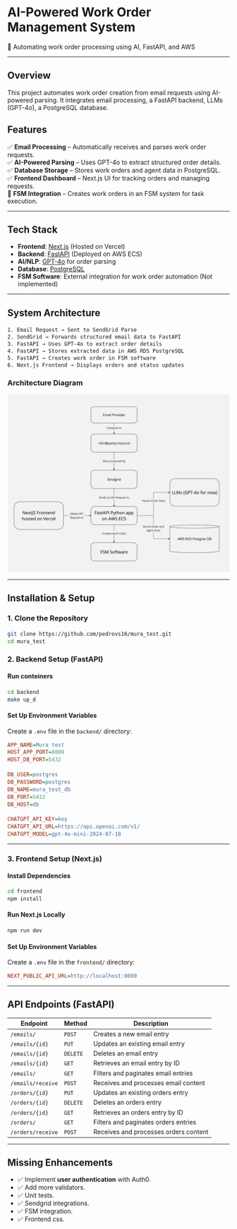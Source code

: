 # AI-Powered Work Order Management System  
🚀 Automating work order processing using AI, FastAPI, and AWS  

---

## Overview  
This project automates work order creation from email requests using AI-powered parsing. It integrates email processing, a FastAPI backend, LLMs (GPT-4o), a PostgreSQL database.  

## Features  
✅ **Email Processing** – Automatically receives and parses work order requests.  
✅ **AI-Powered Parsing** – Uses GPT-4o to extract structured order details.  
✅ **Database Storage** – Stores work orders and agent data in PostgreSQL.  
✅ **Frontend Dashboard** – Next.js UI for tracking orders and managing requests.  
🛑 **FSM Integration** – Creates work orders in an FSM system for task execution.  

---

## Tech Stack  
- **Frontend**: [Next.js](https://nextjs.org/) (Hosted on Vercel)  
- **Backend**: [FastAPI](https://fastapi.tiangolo.com/) (Deployed on AWS ECS)  
- **AI/NLP**: [GPT-4o](https://openai.com/) for order parsing  
- **Database**: [PostgreSQL](https://www.postgresql.org/)  
- **FSM Software**: External integration for work order automation (Not implemented)

---

## System Architecture  
```
1. Email Request → Sent to SendGrid Parse
2. SendGrid → Forwards structured email data to FastAPI
3. FastAPI → Uses GPT-4o to extract order details
4. FastAPI → Stores extracted data in AWS RDS PostgreSQL
5. FastAPI → Creates work order in FSM software
6. Next.js Frontend → Displays orders and status updates
```

### Architecture Diagram  
![System Architecture](./docs/architecture.png)

---

## Installation & Setup  

### 1. Clone the Repository  
```bash
git clone https://github.com/pedrovs16/mura_test.git
cd mura_test
```

### 2. Backend Setup (FastAPI)  
#### Run conteiners  
```bash
cd backend
make up_d
```

#### Set Up Environment Variables  
Create a `.env` file in the `backend/` directory:  
```ini
APP_NAME=Mura test
HOST_APP_PORT=8000
HOST_DB_PORT=5432

DB_USER=postgres
DB_PASSWORD=postgres
DB_NAME=mura_test_db
DB_PORT=5432
DB_HOST=db

CHATGPT_API_KEY=key
CHATGPT_API_URL=https://api.openai.com/v1/
CHATGPT_MODEL=gpt-4o-mini-2024-07-18
```

---

### 3. Frontend Setup (Next.js)  
#### Install Dependencies  
```bash
cd frontend
npm install
```

#### Run Next.js Locally  
```bash
npm run dev
```

#### Set Up Environment Variables  
Create a `.env` file in the `frontend/` directory:  
```ini
NEXT_PUBLIC_API_URL=http://localhost:8000
```

---

## API Endpoints (FastAPI)  
| Endpoint | Method | Description |
|----------|--------|-------------|
| `/emails/` | `POST` | Creates a new email entry |
| `/emails/{id}` | `PUT` | Updates an existing email entry |
| `/emails/{id}` | `DELETE` | Deletes an email entry |
| `/emails/{id}` | `GET` | Retrieves an email entry by ID |
| `/emails/` | `GET` | Filters and paginates email entries |
| `/emails/receive` | `POST` | Receives and processes email content |
| `/orders/{id}` | `PUT` | Updates an existing orders entry |
| `/orders/{id}` | `DELETE` | Deletes an orders entry |
| `/orders/{id}` | `GET` | Retrieves an orders entry by ID |
| `/orders/` | `GET` | Filters and paginates orders entries |
| `/orders/receive` | `POST` | Receives and processes orders content |

---

## Missing Enhancements  
- ✅ Implement **user authentication** with Auth0.  
- ✅ Add more validators.  
- ✅ Unit tests.  
- ✅ Sendgrid integrations.
- ✅ FSM integration.
- ✅ Frontend css.
